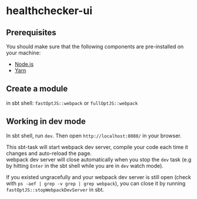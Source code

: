 healthchecker-ui
====

## Prerequisites

You should make sure that the following components are pre-installed on your machine:

 - [Node.js](https://nodejs.org/en/download/)
 - [Yarn](https://yarnpkg.com/en/docs/install)

## Create a module
in sbt shell: `fastOptJS::webpack` or `fullOptJS::webpack`

## Working in dev mode
In sbt shell, run `dev`. Then open `http://localhost:8080/` in your browser.

This sbt-task will start webpack dev server, compile your code each time it changes
and auto-reload the page.  
webpack dev server will close automatically when you stop the `dev` task
(e.g by hitting `Enter` in the sbt shell while you are in `dev` watch mode).

If you existed ungracefully and your webpack dev server is still open (check with `ps -aef | grep -v grep | grep webpack`),
you can close it by running `fastOptJS::stopWebpackDevServer` in sbt.
